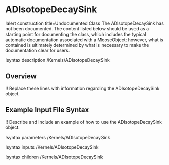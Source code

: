 # ADIsotopeDecaySink

!alert construction title=Undocumented Class
The ADIsotopeDecaySink has not been documented. The content listed below should be used as a starting point for
documenting the class, which includes the typical automatic documentation associated with a
MooseObject; however, what is contained is ultimately determined by what is necessary to make the
documentation clear for users.

!syntax description /Kernels/ADIsotopeDecaySink

## Overview

!! Replace these lines with information regarding the ADIsotopeDecaySink object.

## Example Input File Syntax

!! Describe and include an example of how to use the ADIsotopeDecaySink object.

!syntax parameters /Kernels/ADIsotopeDecaySink

!syntax inputs /Kernels/ADIsotopeDecaySink

!syntax children /Kernels/ADIsotopeDecaySink

